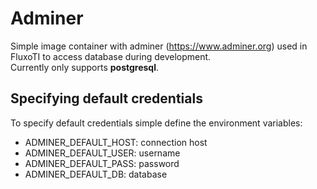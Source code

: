 # Adminer

Simple image container with adminer (https://www.adminer.org) used in FluxoTI to access database during development.  
Currently only supports **postgresql**.

## Specifying default credentials

To specify default credentials simple define the environment variables:

- ADMINER_DEFAULT_HOST: connection host
- ADMINER_DEFAULT_USER: username
- ADMINER_DEFAULT_PASS: password
- ADMINER_DEFAULT_DB: database